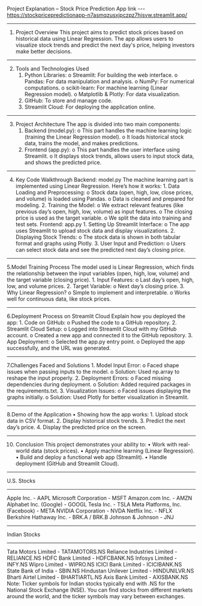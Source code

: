 Project Explanation – Stock Price Prediction App  link --- https://stockpricepredictionapp-n7asmqzusxjpczpz7hjsvw.streamlit.app/
________________________________________
1. Project Overview
    This project aims to predict stock prices based on historical data using Linear Regression. The app allows users to visualize stock trends and predict the next day's price, helping investors make better decisions.
________________________________________
2. Tools and Technologies Used
    1.	Python Libraries:
        o	Streamlit: For building the web interface.
        o	Pandas: For data manipulation and analysis.
        o	NumPy: For numerical computations.
        o	scikit-learn: For machine learning (Linear Regression model).
        o	Matplotlib & Plotly: For data visualization.
    2.	GitHub: To store and manage code.
    3.	Streamlit Cloud: For deploying the application online.
________________________________________
3. Project Architecture
   The app is divided into two main components:
    1.	Backend (model.py):
        o	This part handles the machine learning logic (training the Linear Regression model).
        o	It loads historical stock data, trains the model, and makes predictions.
    2.	Frontend (app.py):
        o	This part handles the user interface using Streamlit.
        o	It displays stock trends, allows users to input stock data, and shows the predicted price.
________________________________________


4. Key Code Walkthrough
    Backend: model.py
    The machine learning part is implemented using Linear Regression. Here’s how it works:
        1.	Data Loading and Preprocessing:
            o	Stock data (open, high, low, close prices, and volume) is loaded using Pandas.
            o	Data is cleaned and prepared for modeling.
        2.	Training the Model:
            o	We extract relevant features (like previous day’s open, high, low, volume) as input features.
            o	The closing price is used as the target variable.
            o	We split the data into training and test sets.
    Frontend: app.py
        1.	Setting Up Streamlit Interface:
            o	The app uses Streamlit to upload stock data and display visualizations.
        2.	Displaying Stock Trends:
            o	The stock data is shown in both tabular format and graphs using Plotly.
        3.	User Input and Prediction:
            o	Users can select stock data and see the predicted next day’s closing price.
________________________________________
5.Model Training Process
    The model used is Linear Regression, which finds the relationship between the input variables (open, high, low, volume) and the target variable (closing price).
    1.	Input Features:
        o	Last day’s open, high, low, and volume prices.
    2.	Target Variable:
        o	Next day’s closing price.
    3.	Why Linear Regression?
        o	Simple to implement and interpretable.
        o	Works well for continuous data, like stock prices.
________________________________________
6.Deployment Process on Streamlit Cloud
    Explain how you deployed the app:
    1.	Code on GitHub:
        o	Pushed the code to a GitHub repository.
    2.	Streamlit Cloud Setup:
        o	Logged into Streamlit Cloud with my GitHub account.
        o	Created a new app and connected it to the GitHub repository.
    3.	App Deployment:
        o	Selected the app.py entry point.
        o	Deployed the app successfully, and the URL was generated.
________________________________________
7.Challenges Faced and Solutions
    1.	Model Input Error:
        o	Faced shape issues when passing inputs to the model.
        o	Solution: Used np.array to reshape the input properly.
    2.	Deployment Errors:
        o	Faced missing dependencies during deployment.
        o	Solution: Added required packages in the requirements.txt.
    3.	Visualization Issues:
        o	Faced issues displaying the graphs initially.
        o	Solution: Used Plotly for better visualization in Streamlit.
________________________________________
8.Demo of the Application
    •	Showing how the app works:
        1.	Upload stock data in CSV format.
        2.	Display historical stock trends.
        3.	Predict the next day’s price.
        4.	Display the predicted price on the screen.



________________________________________

10. Conclusion
    This project demonstrates your ability to:
        •	Work with real-world data (stock prices).
        •	Apply machine learning (Linear Regression).
        •	Build and deploy a functional web app (Streamlit).
        •	Handle deployment (GitHub and Streamlit Cloud).

________________________________________
 U.S. Stocks
 ________________________________________
Apple Inc. - AAPL
Microsoft Corporation - MSFT
Amazon.com Inc. - AMZN
Alphabet Inc. (Google) - GOOGL
Tesla Inc. - TSLA
Meta Platforms, Inc. (Facebook) - META
NVIDIA Corporation - NVDA
Netflix Inc. - NFLX
Berkshire Hathaway Inc. - BRK.A / BRK.B
Johnson & Johnson - JNJ
________________________________________
Indian Stocks
________________________________________
Tata Motors Limited - TATAMOTORS.NS
Reliance Industries Limited - RELIANCE.NS
HDFC Bank Limited - HDFCBANK.NS
Infosys Limited - INFY.NS
Wipro Limited - WIPRO.NS
ICICI Bank Limited - ICICIBANK.NS
State Bank of India - SBIN.NS
Hindustan Unilever Limited - HINDUNILVR.NS
Bharti Airtel Limited - BHARTIARTL.NS
Axis Bank Limited - AXISBANK.NS
Note:
Ticker symbols for Indian stocks typically end with .NS for the National Stock Exchange (NSE).
You can find stocks from different markets around the world, and the ticker symbols may vary between exchanges.


